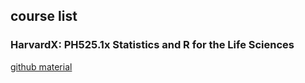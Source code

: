 ## course list

### HarvardX: PH525.1x Statistics and R for the Life Sciences

[github material](https://github.com/genomicsclass/labs)
